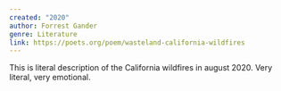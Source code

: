 ```yaml
---
created: "2020"
author: Forrest Gander
genre: Literature
link: https://poets.org/poem/wasteland-california-wildfires
---
```


This is literal description of the California wildfires in august 2020. Very literal, very emotional.
